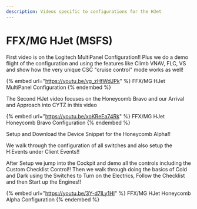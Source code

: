 ```yaml
---
description: Videos specific to configurations for the HJet
---
```


# FFX/MG HJet (MSFS)

First video is on the Logitech MultiPanel Configuration!!  Plus we do a demo flight of the configuration and using the features like Climb VNAV, FLC, VS and show how the very unique CSC "cruise control" mode works as well!

{% embed url="https://youtu.be/vg_zHfWdJPk" %}
FFX/MG HJet MultiPanel Configuration
{% endembed %}

The Second HJet video focuses on the Honeycomb Bravo and our Arrival and Approach into CYTZ in this video

{% embed url="https://youtu.be/xoKReEa74Rk" %}
FFX/MG HJet Honeycomb Bravo Configuration
{% endembed %}

Setup and Download the Device Snippet for the Honeycomb Alpha!!

We walk through the configuration of all switches and also setup the H:Events under Client Events!!

After Setup we jump into the Cockpit and demo all the controls including the Custom Checklist Control!! Then we walk through doing the basics of Cold and Dark using the Switches to Turn on the Electrics, Follow the Checklist and then Start up the Engines!!

{% embed url="https://youtu.be/3Y-d7ILy1HI" %}
FFX/MG HJet Honeycomb Alpha Configuration
{% endembed %}
